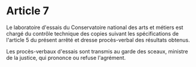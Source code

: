 # Article 7

Le laboratoire d'essais du Conservatoire national des arts et métiers est chargé du contrôle technique des copies suivant les spécifications de l'article 5 du présent arrêté et dresse procès-verbal des résultats obtenus.

Les procès-verbaux d'essais sont transmis au garde des sceaux, ministre de la justice, qui prononce ou refuse l'agrément.
